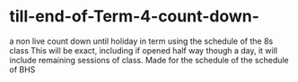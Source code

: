 # till-end-of-Term-4-count-down-
a non live count down until holiday in term using the schedule of the 8s class
This will be exact, including if opened half way though a day, it will include remaining sessions of class.
Made for the schedule of the schedule of BHS
